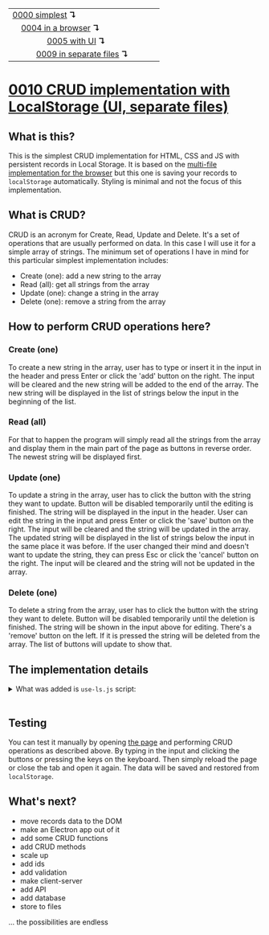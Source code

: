 <table>
  <tr>
    <td><a href="../0000-simplest-for-me/README.md">0000 simplest</a> <b>↴</b></td>
    <td>&nbsp; &nbsp; &nbsp;</td>
    <td></td>
  </tr>
  <tr>
    <td>&nbsp; &nbsp; <a href="../0004-simplest-in-browser/README.md">0004 in a browser</a> <b>↴</b></td>
    <td>&nbsp; &nbsp; &nbsp;</td>
    <td></td>
  </tr>
  <tr>
    <td>&nbsp; &nbsp; &nbsp; &nbsp; &nbsp; &nbsp; &nbsp; &nbsp; <a href="../0005-simplest-with-ui/README.md">0005 with UI</a> <b>↴</b></td>
    <td>&nbsp; &nbsp; &nbsp;</td>
    <td></td>
  </tr>
  <tr>
    <td>&nbsp; &nbsp; &nbsp; &nbsp; &nbsp; &nbsp;<a href="../0009-split-code-by-lang/README.md">0009 in separate files</a> <b>↴</b></td>
    <td>&nbsp; &nbsp; &nbsp;</td>
    <td></td>
  </tr>
</table>

# [0010 CRUD implementation with LocalStorage (UI, separate files)](https://github.com/UniBreakfast/crud-of-increasing-complexity/blob/master/0010-ui-with-local-storage/README.md)

## What is this?

This is the simplest CRUD implementation for HTML, CSS and JS with persistent records in Local Storage. It is based on the [multi-file implementation for the browser](../0009-split-code-by-lang/README.md) but this one is saving your records to `localStorage` automatically. Styling is minimal and not the focus of this implementation.

## What is CRUD?

CRUD is an acronym for Create, Read, Update and Delete. It's a set of operations that are usually performed on data. In this case I will use it for a simple array of strings. The minimum set of operations I have in mind for this particular simplest implementation includes:

- Create (one): add a new string to the array
- Read (all): get all strings from the array
- Update (one): change a string in the array
- Delete (one): remove a string from the array

## How to perform CRUD operations here?

### Create (one)

To create a new string in the array, user has to type or insert it in the input in the header and press Enter or click the 'add' button on the right. The input will be cleared and the new string will be added to the end of the array. The new string will be displayed in the list of strings below the input in the beginning of the list.

### Read (all)

For that to happen the program will simply read all the strings from the array and display them in the main part of the page as buttons in reverse order. The newest string will be displayed first.

### Update (one)

To update a string in the array, user has to click the button with the string they want to update. Button will be disabled temporarily until the editing is finished. The string will be displayed in the input in the header. User can edit the string in the input and press Enter or click the 'save' button on the right. The input will be cleared and the string will be updated in the array. The updated string will be displayed in the list of strings below the input in the same place it was before. If the user changed their mind and doesn't want to update the string, they can press Esc or click the 'cancel' button on the right. The input will be cleared and the string will not be updated in the array.

### Delete (one)

To delete a string from the array, user has to click the button with the string they want to delete. Button will be disabled temporarily until the deletion is finished. The string will be shown in the input above for editing. There's a 'remove' button on the left. If it is pressed the string will be deleted from the array. The list of buttons will update to show that.


## The implementation details

<details>
  <summary>What was added is <code>use-ls.js</code> script:</summary><br>

  ```js
  const key = '0010_crud_implementation_records'

  try {
    records.push(...JSON.parse(localStorage[key]))
    render()
  } catch {}

  addEventListener('submit', save)

  removeBtn.addEventListener('click', save)

  function save() {
    localStorage[key] = JSON.stringify(records)
  }
  ```

  The main parts of implementation are the same as <a href="../0009-split-code-by-lang/README.md#the-implementation-details">previously</a>. Full source code is available in this implementation folder.

</details><br>

## Testing

You can test it manually by opening [the page](https://unibreakfast.github.io/crud-of-increasing-complexity/0010-ui-with-local-storage) and performing CRUD operations as described above. By typing in the input and clicking the buttons or pressing the keys on the keyboard. Then simply reload the page or close the tab and open it again. The data will be saved and restored from `localStorage`.

## What's next?

- move records data to the DOM
- make an Electron app out of it
- add some CRUD functions
- add CRUD methods
- scale up
- add ids
- add validation
- make client-server
- add API
- add database
- store to files
  
... the possibilities are endless
